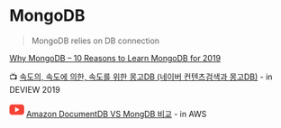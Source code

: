 # MongoDB

> MongoDB relies on DB connection

[Why MongoDB – 10 Reasons to Learn MongoDB for 2019](https://data-flair.training/blogs/why-mongodb/)

📺 [속도의, 속도에 의한, 속도를 위한 몽고DB (네이버 컨텐츠검색과 몽고DB)](https://tv.naver.com/v/11267386) - in DEVIEW 2019



![](<../.gitbook/assets/image (8).png>) [Amazon DocumentDB VS MongDB 비교](https://www.youtube.com/watch?v=IxjbhXVi1ZM) - in AWS
